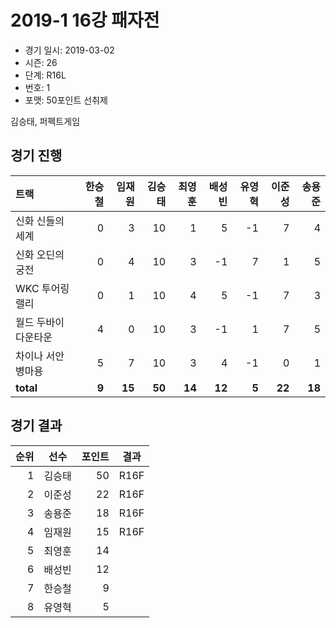 # 2019-1 16강 패자전

- 경기 일시: 2019-03-02
- 시즌: 26
- 단계: R16L
- 번호: 1
- 포맷: 50포인트 선취제



김승태, 퍼펙트게임

## 경기 진행

| 트랙 | 한승철 | 임재원 | 김승태 | 최영훈 | 배성빈 | 유영혁 | 이준성 | 송용준 |
|:---|---:|---:|---:|---:|---:|---:|---:|---:|
| 신화 신들의 세계 | 0 | 3 | 10 | 1 | 5 | -1 | 7 | 4 |
| 신화 오딘의 궁전 | 0 | 4 | 10 | 3 | -1 | 7 | 1 | 5 |
| WKC 투어링 랠리 | 0 | 1 | 10 | 4 | 5 | -1 | 7 | 3 |
| 월드 두바이 다운타운 | 4 | 0 | 10 | 3 | -1 | 1 | 7 | 5 |
| 차이나 서안 병마용 | 5 | 7 | 10 | 3 | 4 | -1 | 0 | 1 |
| __total__ | __9__ | __15__ | __50__ | __14__ | __12__ | __5__ | __22__ | __18__ |




## 경기 결과

| 순위 | 선수 | 포인트 | 결과 |
|---:|:---:|---:|:---:|
| 1 | 김승태 | 50 | R16F |
| 2 | 이준성 | 22 | R16F |
| 3 | 송용준 | 18 | R16F |
| 4 | 임재원 | 15 | R16F |
| 5 | 최영훈 | 14 |  |
| 6 | 배성빈 | 12 |  |
| 7 | 한승철 | 9 |  |
| 8 | 유영혁 | 5 |  |

